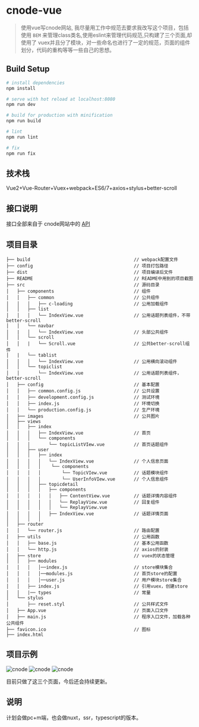 # cnode-vue

> 使用vue写cnode网站, 我尽量用工作中规范去要求我改写这个项目，包括使用 `BEM` 来管理class类名,使用eslint来管理代码规范,只构建了三个页面,却使用了 vuex并且分了模块，对一些命名也进行了一定的规范，页面的组件划分，代码的重构等等一些自己的思想。

## Build Setup

``` bash
# install dependencies
npm install

# serve with hot reload at localhost:8080
npm run dev

# build for production with minification
npm run build

# lint
npm run lint

# fix
npm run fix

```

## 技术栈

Vue2+Vue-Router+Vuex+webpack+ES6/7+axios+stylus+better-scroll
## 接口说明

接口全部来自于 cnode网站中的 [API](https://cnodejs.org/api 'API')


## 项目目录


    ├── build                                       // webpack配置文件
    ├── config                                      // 项目打包路径
    ├── dist                                        // 项目编译后文件
    ├── README                                      // README中用到的项目截图
    ├── src                                         // 源码目录
    │   ├── components                              // 组件
    │   │   ├── common                              // 公共组件
    │   │   │   ├── c-loading                       // 公用加载组件
    │   │   ├── list
    │   │   │   └── IndexView.vue                   // 公用话题列表组件，不带better-scroll
    │   │   └── navbar
    │   |   │   └── IndexView.vue                   // 头部公共组件
    │   │   └── scroll
    │   │   |   └── Scroll.vue                      // 公共better-scroll组件
    │   |   └── tablist
    │   │   │   └── IndexView.vue                   // 公用横向滚动组件
    │   │   └── topiclist
    │   │       └── IndexView.vue                   // 公用话题列表组件，better-scroll
    │   ├── config                                  // 基本配置
    │   │   ├── common.config.js                    // 公共设置
    │   │   ├── development.config.js               // 测试环境
    │   │   ├── index.js                            // 环境切换
    │   │   └── production.config.js                // 生产环境
    │   ├── images                                  // 公共图片
    │   ├── views
    │   │   ├── index
    │   │   │   ├── IndexView.vue                   // 首页
    │   │   │   └── components
    │   │   │       └── topicListVIew.vue           // 首页话题组件
    │   │   ├── user
    │   │   │   ├── index                           
    │   │   │   │   └── IndexView.vue               // 个人信息页面
    │   │   │   │    └── components
    │   │   │   │        └── TopicVIew.vue          // 话题模块组件 
    │   │   │   │        └── UserInfoVIew.vue       // 个人信息组件
    │   │   │   ├── topicdetail
    │   │   │   │   ├── components
    │   │   │   │   │   ├── ContentView.vue         // 话题详情内容组件
    │   │   │   │   │   └── ReplayView.vue          // 回复组件
    │   │   │   │   │   └── ReplayView.vue 
    │   │   │   │   ├── IndexView.vue               // 话题详情页面
    │   │   │   │   
    │   ├── router
    │   │   └── router.js                           // 路由配置
    │   ├── utils                                   // 公用函数
    │   │   ├── base.js                             // 基本公用函数
    │   │   └── http.js                             // axios的封装
    │   ├── store                                   // vuex的状态管理
    │   │   ├── modules
    │   │   │   │──index.js                         // store模块集合 
    │   │   │   │──modules.js                       // 首页store的配置
    │   │   │   │──user.js                          // 用户模块store集合 
    │   │   ├── index.js                            // 引用vuex，创建store
    │   │   |── types                               // 常量
    │   └── stylus
    │       ├── reset.styl                          // 公共样式文件
    │   ├── App.vue                                 // 页面入口文件
    │   ├── main.js                                 // 程序入口文件，加载各种公共组件
    ├── favicon.ico                                 // 图标
    ├── index.html     

## 项目示例

![cnode](./README/cnode1.png 'cnode1')
![cnode](./README/cnode2.png 'cnode1')
![cnode](./README/cnode3.png 'cnode1')

目前只做了这三个页面，今后还会持续更新。

## 说明

计划会做pc+m端，也会做nuxt，ssr，typescript的版本。
